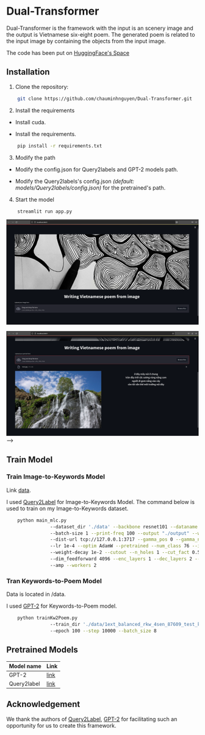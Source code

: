 # Dual-Transformer

Dual-Transformer is the framework with the input is an scenery image and the output is Vietnamese six-eight poem. The generated poem is related to the input image by containing the objects from the input image.

The code has been put on [HuggingFace's Space](https://huggingface.co/spaces/crylake/img2poem)

## Installation

1. Clone the repository:

```sh
    git clone https://github.com/chauminhnguyen/Dual-Transformer.git
```

2. Install the requirements

 - Install cuda.

 - Install the requirements.

```sh
    pip install -r requirements.txt
```

3. Modify the path

- Modify the config.json for Query2labels and GPT-2 models path.

- Modify the Query2labels's config.json *(default: models/Query2labels/config.json)* for the pretrained's path.

4. Start the model

```sh
    streamlit run app.py
```

![The general of the Img2Poem website](/Images/general.png "The Img2Poem website")

![Infer an image](/Images/infer.png "The Img2Poem website") -->

## Train Model

### Train Image-to-Keywords Model

Link [data](https://drive.google.com/file/d/1UwZPI0Tu5qWQQV6x8c6VwBxLSnXJiGyH/view?usp=sharing).

I used [Query2Label](https://github.com/SlongLiu/query2labels) for Image-to-Keywords Model. The command below is used to train on my Image-to-Keywords dataset.

```sh
    python main_mlc.py 
                --dataset_dir './data' --backbone resnet101 --dataname coco14 
                --batch-size 1 --print-freq 100 --output "./output" --world-size 1 --rank 0 
                --dist-url tcp://127.0.0.1:3717 --gamma_pos 0 --gamma_neg 2 --dtgfl --epochs 40 
                --lr 1e-4 --optim AdamW --pretrained --num_class 76 --img_size 448 
                --weight-decay 1e-2 --cutout --n_holes 1 --cut_fact 0.5 --hidden_dim 2048 
                --dim_feedforward 4096 --enc_layers 1 --dec_layers 2 --nheads 4 --early-stop 
                --amp --workers 2
```

### Tran Keywords-to-Poem Model

Data is located in /data.

I used [GPT-2](https://huggingface.co/gpt2) for Keywords-to-Poem model.

```sh
    python trainKw2Poem.py
                --train_dir './data/1ext_balanced_rkw_4sen_87609_test_kw2poem_dataset.csv'
                --epoch 100 --step 10000 --batch_size 8
```

## Pretrained Models

|Model name|Link|
| ------ | ------ |
|GPT-2|[link](https://drive.google.com/drive/folders/1F0I2XDJcMhKqRVsgmuzZCKTF_so2NyPg?usp=sharing)|
|Query2label|[link](https://drive.google.com/drive/folders/1GIdrUCoZ_xcONq23UYM15BN2l6zjucSn?usp=sharing)|

## Acknowledgement

We thank the authors of [Query2Label](https://github.com/SlongLiu/query2labels), [GPT-2](https://huggingface.co/gpt2) for facilitating such an opportunity for us to create this framework.
